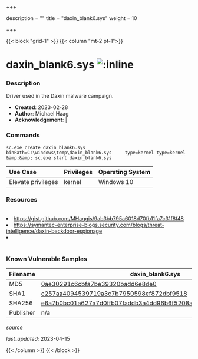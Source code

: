 +++

description = ""
title = "daxin_blank6.sys"
weight = 10

+++


{{< block "grid-1" >}}
{{< column "mt-2 pt-1">}}


# daxin_blank6.sys ![:inline](/images/twitter_verified.png) 


### Description

Driver used in the Daxin malware campaign.

- **Created**: 2023-02-28
- **Author**: Michael Haag
- **Acknowledgement**:  | [](https://twitter.com/)

### Commands

```
sc.exe create daxin_blank6.sys binPath=C:\windows\temp\daxin_blank6.sys     type=kernel type=kernel &amp;&amp; sc.exe start daxin_blank6.sys
```

| Use Case | Privileges | Operating System | 
|:---- | ---- | ---- |
| Elevate privileges | kernel | Windows 10 |

### Resources
<br>
<li><a href="https://gist.github.com/MHaggis/9ab3bb795a6018d70fb11fa7c31f8f48">https://gist.github.com/MHaggis/9ab3bb795a6018d70fb11fa7c31f8f48</a></li>
<li><a href="https://symantec-enterprise-blogs.security.com/blogs/threat-intelligence/daxin-backdoor-espionage">https://symantec-enterprise-blogs.security.com/blogs/threat-intelligence/daxin-backdoor-espionage</a></li>
<li><a href=""></a></li>
<br>

### Known Vulnerable Samples

| Filename | daxin_blank6.sys |
|:---- | ---- | 
| MD5 | <a href="https://www.virustotal.com/gui/file/0ae30291c6cbfa7be39320badd6e8de0">0ae30291c6cbfa7be39320badd6e8de0</a> |
| SHA1 | <a href="https://www.virustotal.com/gui/file/c257aa4094539719a3c7b7950598ef872dbf9518">c257aa4094539719a3c7b7950598ef872dbf9518</a> |
| SHA256 | <a href="https://www.virustotal.com/gui/file/e6a7b0bc01a627a7d0ffb07faddb3a4dd96b6f5208ac26107bdaeb3ab1ec8217">e6a7b0bc01a627a7d0ffb07faddb3a4dd96b6f5208ac26107bdaeb3ab1ec8217</a> |
| Publisher | n/a || Signature | U, n, s, i, g, n, e, d   || Date | 2:44 AM 3/26/2009 |


[*source*](https://github.com/magicsword-io/LOLDrivers/tree/main/yaml/daxin_blank6.yaml)

*last_updated:* 2023-04-15








{{< /column >}}
{{< /block >}}

